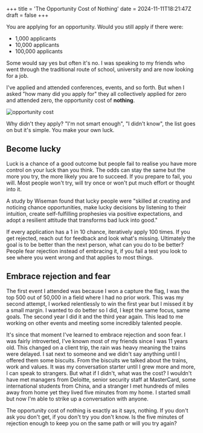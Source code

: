 +++
title = 'The Opportunity Cost of Nothing'
date = 2024-11-11T18:21:47Z
draft = false
+++

You are applying for an opportunity.
Would you still apply if there were:
- 1,000 applicants
- 10,000 applicants
- 100,000 applicants

Some would say yes but often it's no. I was speaking to my friends who went through the traditional route of school, university and are now looking for a job.

I've applied and attended conferences, events, and so forth. But when I asked "how many did you apply for" they all collectively applied for zero and attended zero, the opportunity cost of **nothing**.

![opportunity cost](/5e046e4c-9130-45e9-ab80-6e29795350c7.webp)

Why didn't they apply? "I'm not smart enough", "I didn't know", the list goes on but it's simple. You make your own luck.

## Become lucky

Luck is a chance of a good outcome but people fail to realise you have more control on your luck than you think. The odds can stay the same but the more you try, the more likely you are to succeed. If you prepare to fail, you will. Most people won't try, will try once or won't put much effort or thought into it. 

A study by Wiseman found that lucky people were "skilled at creating and noticing chance opportunities, make lucky decisions by listening to their intuition, create self-fulfilling prophesies via positive expectations, and adopt a resilient attitude that transforms bad luck into good."

If every application has a 1 in 10 chance, iteratively apply 100 times. If you get rejected, reach out for feedback and look what's missing. Ultimately the goal is to be better than the next person, what can you do to be better? People fear rejection instead of embracing it, if you fail a test you look to see where you went wrong and that applies to most things.

## Embrace rejection and fear

The first event I attended was because I won a capture the flag, I was the top 500 out of 50,000 in a field where I had no prior work. This was my second attempt, I worked relentlessly to win the first year but I missed it by a small margin. I wanted to do better so I did, I kept the same focus, same goals. The second year I did it and the third year again. This lead to me working on other events and meeting some incredibly talented people.

It's since that moment I've learned to embrace rejection and soon fear. I was fairly introverted, I've known most of my friends since I was 11 years old. This changed on a client trip, the rain was heavy meaning the trains were delayed. I sat next to someone and we didn't say anything until I offered them some biscuits. From the biscuits we talked about the trains, work and values. It was my conversation starter until I grew more and more, I can speak to strangers. But what if I didn't, what was the cost? I wouldn't have met managers from Deloitte, senior security staff at MasterCard, some international students from China, and a stranger I met hundreds of miles away from home yet they lived five minutes from my home. I started small but now I'm able to strike up a conversation with anyone.

The opportunity cost of nothing is exactly as it says, nothing. If you don't ask you don't get, if you don't try you don't know. Is the five minutes of rejection enough to keep you on the same path or will you try again?